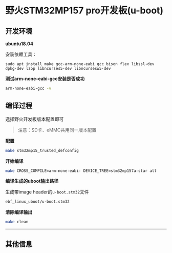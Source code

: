 # 野火STM32MP157 pro开发板(u-boot)

## 开发环境

**ubuntu18.04**

安装依赖工具：
```
sudo apt install make gcc-arm-none-eabi gcc bison flex libssl-dev dpkg-dev lzop libncurses5-dev libncursesw5-dev
```

**测试arm-none-eabi-gcc安装是否成功**

```bash
arm-none-eabi-gcc -v
```

## 编译过程

选择野火开发板版本配置即可

> 注意：SD卡、eMMC共用同一版本配置

**配置**

```bash
make stm32mp15_trusted_defconfig
```

**开始编译**
```bash
make CROSS_COMPILE=arm-none-eabi- DEVICE_TREE=stm32mp157a-star all
```

**编译生成的uboot输出路径**

生成带image header的`u-boot.stm32`文件

```bash
ebf_linux_uboot/u-boot.stm32
```

**清除编译输出**

```bash
make clean
```
---

## 其他信息

